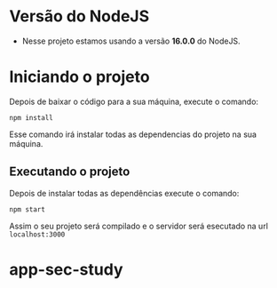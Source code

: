 # Versão do NodeJS

- Nesse projeto estamos usando a versão **16.0.0** do NodeJS.

# Iniciando o projeto

Depois de baixar o código para a sua máquina, execute o comando:

```
npm install
```

Esse comando irá instalar todas as dependencias do projeto na sua máquina.

## Executando o projeto

Depois de instalar todas as dependências execute o comando:

```
npm start
```

Assim o seu projeto será compilado e o servidor será esecutado na url `localhost:3000`
# app-sec-study
